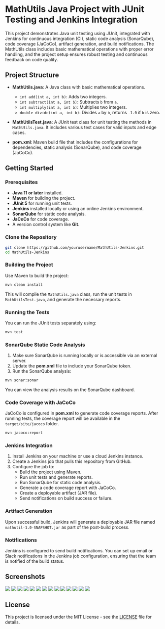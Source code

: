 
# MathUtils Java Project with JUnit Testing and Jenkins Integration

This project demonstrates Java unit testing using JUnit, integrated with Jenkins for continuous integration (CI), static code analysis (SonarQube), code coverage (JaCoCo), artifact generation, and build notifications. The MathUtils class includes basic mathematical operations with proper error handling, and the project setup ensures robust testing and continuous feedback on code quality.

## Project Structure

- **MathUtils.java**: A Java class with basic mathematical operations.
  - `int add(int a, int b)`: Adds two integers.
  - `int subtract(int a, int b)`: Subtracts `b` from `a`.
  - `int multiply(int a, int b)`: Multiplies two integers.
  - `double divide(int a, int b)`: Divides `a` by `b`, returns `-1.0` if `b` is zero.

- **MathUtilsTest.java**: A JUnit test class for unit testing the methods in `MathUtils.java`. It includes various test cases for valid inputs and edge cases.
  
- **pom.xml**: Maven build file that includes the configurations for dependencies, static analysis (SonarQube), and code coverage (JaCoCo).

## Getting Started

### Prerequisites

- **Java 11 or later** installed.
- **Maven** for building the project.
- **JUnit 5** for running unit tests.
- **Jenkins** installed locally or using an online Jenkins environment.
- **SonarQube** for static code analysis.
- **JaCoCo** for code coverage.
- A version control system like **Git**.

### Clone the Repository

```bash
git clone https://github.com/yourusername/MathUtils-Jenkins.git
cd MathUtils-Jenkins
```

### Building the Project

Use Maven to build the project:

```bash
mvn clean install
```

This will compile the `MathUtils.java` class, run the unit tests in `MathUtilsTest.java`, and generate the necessary reports.

### Running the Tests

You can run the JUnit tests separately using:

```bash
mvn test
```

### SonarQube Static Code Analysis

1. Make sure SonarQube is running locally or is accessible via an external server.
2. Update the **pom.xml** file to include your SonarQube token.
3. Run the SonarQube analysis:

```bash
mvn sonar:sonar
```

You can view the analysis results on the SonarQube dashboard.

### Code Coverage with JaCoCo

JaCoCo is configured in **pom.xml** to generate code coverage reports. After running tests, the coverage report will be available in the `target/site/jacoco` folder.

```bash
mvn jacoco:report
```

### Jenkins Integration

1. Install Jenkins on your machine or use a cloud Jenkins instance.
2. Create a Jenkins job that pulls this repository from GitHub.
3. Configure the job to:
   - Build the project using Maven.
   - Run unit tests and generate reports.
   - Run SonarQube for static code analysis.
   - Generate a code coverage report with JaCoCo.
   - Create a deployable artifact (JAR file).
   - Send notifications on build success or failure.

### Artifact Generation

Upon successful build, Jenkins will generate a deployable JAR file named `mathutil-1.0-SNAPSHOT.jar` as part of the post-build process.

### Notifications

Jenkins is configured to send build notifications. You can set up email or Slack notifications in the Jenkins job configuration, ensuring that the team is notified of the build status.

## Screenshots

![](images/img1.png)
![](images/img2.png)
![](images/img3.png)
![](images/img4.png)
![](images/img5.png)
![](images/img6.png)
![](images/img7.png)
![](images/img8.png)
![](images/img9.png)
![](images/img10.png)
![](images/img11.png)
![](images/img12.png)
![](images/img13.png)
![](images/img14.png)

## License

This project is licensed under the MIT License - see the [LICENSE](LICENSE) file for details.
